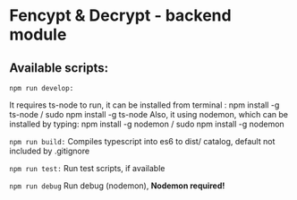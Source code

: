 # Fencypt & Decrypt - backend module

## Available scripts: 

`npm run develop:` 

It requires ts-node to run, it can be installed from terminal : npm install -g ts-node / sudo npm install -g ts-node
Also, it using nodemon, which can be installed by typing: npm install -g nodemon / sudo npm install -g nodemon

`npm run build:`
Compiles typescript into es6 to dist/ catalog, default not included by .gitignore

`npm run test:`
Run test scripts, if available 

`npm run debug`
Run debug (nodemon), **Nodemon required!**